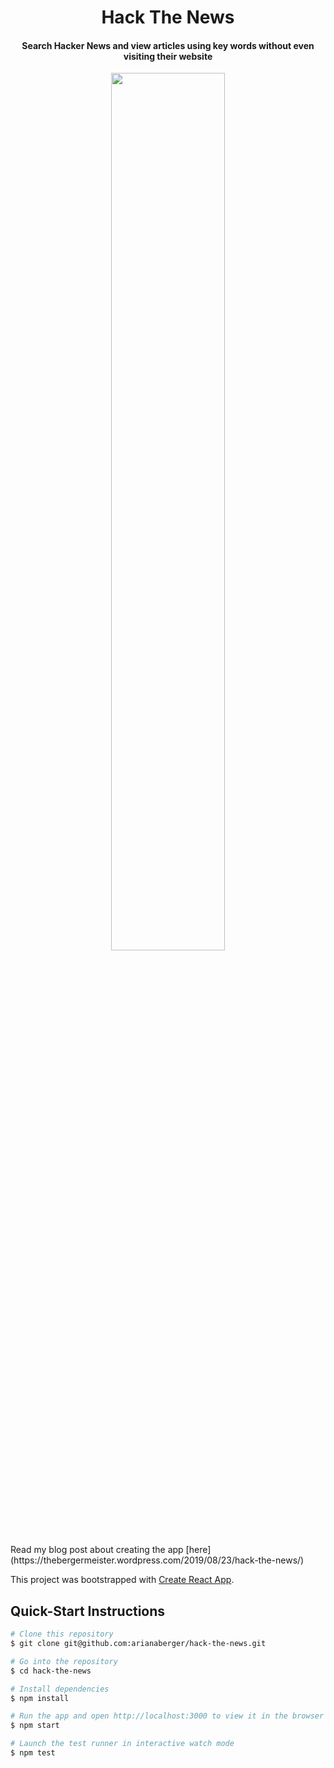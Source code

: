 <h1 align="center">
Hack The News
</h1>

<h4 align="center">Search Hacker News and view articles using key words without even visiting their website</h4>

<p align="center">
  <img src="https://user-images.githubusercontent.com/26906993/63561101-ab026200-c526-11e9-90d2-ebab358d5741.png" align="middle" width="60%" height="60%">
</p>

<p>
Read my blog post about creating the app [here](https://thebergermeister.wordpress.com/2019/08/23/hack-the-news/)

</p>

This project was bootstrapped with [Create React App](https://github.com/facebook/create-react-app).

## Quick-Start Instructions

```bash
# Clone this repository
$ git clone git@github.com:arianaberger/hack-the-news.git

# Go into the repository
$ cd hack-the-news

# Install dependencies
$ npm install

# Run the app and open http://localhost:3000 to view it in the browser
$ npm start

# Launch the test runner in interactive watch mode
$ npm test
```
